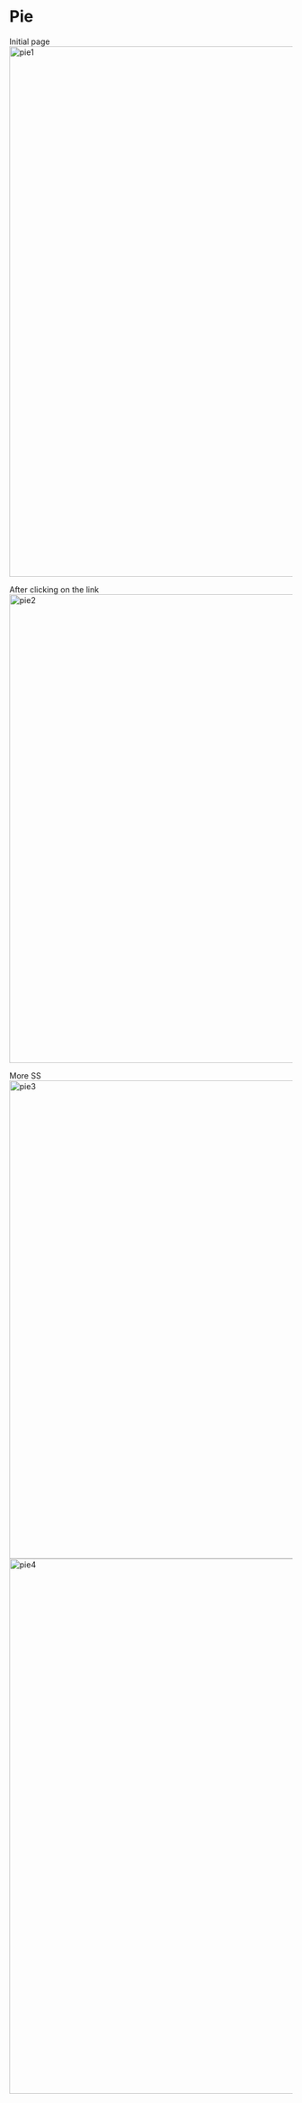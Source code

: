 # Pie
Initial page
<img width="943" alt="pie1" src="https://github.com/user-attachments/assets/37cf6994-2313-42c5-a105-05e7638fc07e" />

After clicking on the link
<img width="833" alt="pie2" src="https://github.com/user-attachments/assets/3d42eea5-d608-4fdc-b147-b8c1a96ac73d" />

More SS
<img width="850" alt="pie3" src="https://github.com/user-attachments/assets/27192e3f-e7e0-42f7-adba-81059867045f" />
<img width="951" alt="pie4" src="https://github.com/user-attachments/assets/ffe29637-fbff-4b99-886b-7fc79cca26ef" />

